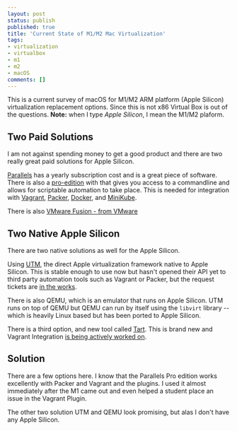 ```yaml
---
layout: post
status: publish
published: true
title: 'Current State of M1/M2 Mac Virtualization'
tags: 
- virtualization
- virtualbox
- m1
- m2
- macOS
comments: []
---
```


This is a current survey of macOS for M1/M2 ARM platform (Apple Silicon) virtualization replacement options. Since this is not x86 Virtual Box is out of the questions. **Note:** when I type *Apple Silicon*, I mean the M1/M2 plaform.

## Two Paid Solutions

I am not against spending money to get a good product and there are two really great paid solutions for Apple Silicon.

[Parallels](https://www.parallels.com/ "website for parallels virtualization solution") has a yearly subscription cost and is a great piece of software.  There is also a [pro-edition](https://www.parallels.com/products/desktop/pro "website for pro-edition of parallels") with that gives you access to a commandline and allows for scriptable automation to take place. This is needed for integration with [Vagrant](https://vagrantup.com "website for Vagrant"), [Packer](https://packer.io "website for packer"), [Docker](https://docker.io "website for Docker.io"), and [MiniKube](https://minikube.sigs.k8s.io/docs/ "website for minikube").

There is also [VMware Fusion - from VMware](https://www.vmware.com/products/fusion.html "Website VMware fusion for M1 Mac")

## Two Native Apple Silicon

There are two native solutions as well for the Apple Silicon.

Using [UTM](https://mac.getutm.app/ "website for apple UTM"), the direct Apple virtualization framework native to Apple Silicon. This is stable enough to use now but hasn't opened their API yet to third party automation tools such as Vagrant or Packer, but the request tickets are [in the works](https://github.com/hashicorp/vagrant/issues/12518 "website for UTM requests").

There is also QEMU, which is an emulator that runs on Apple Silicon. UTM runs on top of QEMU but QEMU can run by itself using the `libvirt` library -- which is heavily Linux based but has been ported to Apple Silicon.

There is a third option, and new tool called [Tart](https://github.com/cirruslabs/tart "website for Tart"). This is brand new and Vagrant Integration [is being actively worked on](https://github.com/hashicorp/vagrant/issues/12760 "website for tart").

## Solution

There are a few options here. I know that the Parallels Pro edition works excellently with Packer and Vagrant and the plugins. I used it almost immediately after the M1 came out and even helped a student place an issue in the Vagrant Plugin.

The other two solution UTM and QEMU look promising, but alas I don't have any Apple Silicon.

